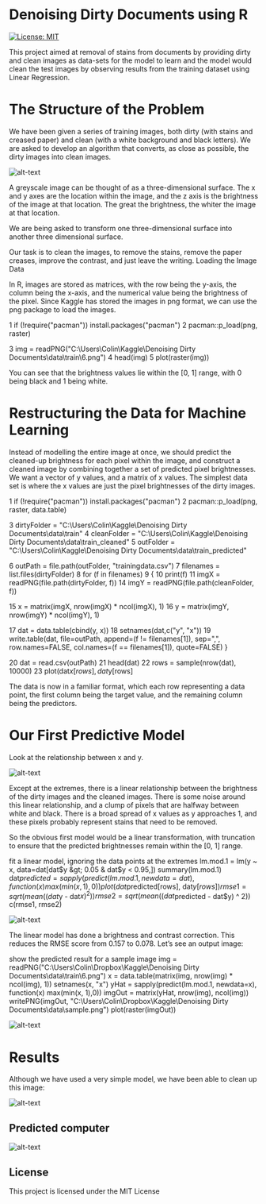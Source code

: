 # Denoising Dirty Documents using R

[![License: MIT](https://img.shields.io/badge/License-MIT-green.svg)](https://opensource.org/licenses/MIT)

This project aimed at removal of stains from documents by providing dirty and clean images as data-sets for the model to learn and the model would clean the test images by observing results from the training dataset using Linear Regression.

# The Structure of the Problem

We have been given a series of training images, both dirty (with stains and creased paper) and clean (with a white background and black letters). We are asked to develop an algorithm that converts, as close as possible, the dirty images into clean images.

![alt-text](https://colinpriestdotcom.files.wordpress.com/2015/07/the-problem-to-be-solved.jpg)

A greyscale image can be thought of as a three-dimensional surface. The x and y axes are the location within the image, and the z axis is the brightness of the image at that location. The great the brightness, the whiter the image at that location.

We are being asked to transform one three-dimensional surface into another three dimensional surface.

Our task is to clean the images, to remove the stains, remove the paper creases, improve the contrast, and just leave the writing.
Loading the Image Data

In R, images are stored as matrices, with the row being the y-axis, the column being the x-axis, and the numerical value being the brightness of the pixel. Since Kaggle has stored the images in png format, we can use the png package to load the images.

1 if (!require("pacman")) install.packages("pacman")
2 pacman::p_load(png, raster)
  
3 img = readPNG("C:\\Users\\Colin\\Kaggle\\Denoising Dirty Documents\\data\\train\\6.png")
4 head(img)
5 plot(raster(img))

You can see that the brightness values lie within the [0, 1] range, with 0 being black and 1 being white.

# Restructuring the Data for Machine Learning
Instead of modelling the entire image at once, we should predict the cleaned-up brightness for each pixel within the image, and construct a cleaned image by combining together a set of predicted pixel brightnesses. We want a vector of y values, and a matrix of x values. The simplest data set is where the x values are just the pixel brightnesses of the dirty images.

1 if (!require("pacman")) install.packages("pacman")
2 pacman::p_load(png, raster, data.table)
 
3 dirtyFolder = "C:\\Users\\Colin\\Kaggle\\Denoising Dirty Documents\\data\\train"
4 cleanFolder = "C:\\Users\\Colin\\Kaggle\\Denoising Dirty Documents\\data\\train_cleaned"
5 outFolder = "C:\\Users\\Colin\\Kaggle\\Denoising Dirty Documents\\data\\train_predicted"
 
6 outPath = file.path(outFolder, "trainingdata.csv")
7 filenames = list.files(dirtyFolder)
8 for (f in filenames)
9 {
10 print(f)
11 imgX = readPNG(file.path(dirtyFolder, f))
14 imgY = readPNG(file.path(cleanFolder, f))
 
15 x = matrix(imgX, nrow(imgX) * ncol(imgX), 1)
16 y = matrix(imgY, nrow(imgY) * ncol(imgY), 1)
 
17 dat = data.table(cbind(y, x))
18 setnames(dat,c("y", "x"))
19 write.table(dat, file=outPath, append=(f != filenames[1]), sep=",", row.names=FALSE, col.names=(f == filenames[1]), quote=FALSE)
}

20 dat = read.csv(outPath)
21 head(dat)
22 rows = sample(nrow(dat), 10000)
23 plot(dat$x[rows], dat$y[rows]

The data is now in a familiar format, which each row representing a data point, the first column being the target value, and the remaining column being the predictors.

# Our First Predictive Model
Look at the relationship between x and y.

![alt-text](https://colinpriestdotcom.files.wordpress.com/2015/08/20150801-output-3.png)

Except at the extremes, there is a linear relationship between the brightness of the dirty images and the cleaned images. There is some noise around this linear relationship, and a clump of pixels that are halfway between white and black. There is a broad spread of x values as y approaches 1, and these pixels probably represent stains that need to be removed.

So the obvious first model would be a linear transformation, with truncation to ensure that the predicted brightnesses remain within the [0, 1] range.
 
fit a linear model, ignoring the data points at the extremes
 lm.mod.1 = lm(y ~ x, data=dat[dat$y &gt; 0.05 & dat$y &lt; 0.95,])
 summary(lm.mod.1)
 dat$predicted = sapply(predict(lm.mod.1, newdata=dat), function(x) max(min(x, 1),0))
 plot(dat$predicted[rows], dat$y[rows])
 rmse1 = sqrt(mean( (dat$y - dat$x) ^ 2))
 rmse2 = sqrt(mean( (dat$predicted - dat$y) ^ 2))
 c(rmse1, rmse2)

![alt-text](https://colinpriestdotcom.files.wordpress.com/2015/08/20150801-output-5.png)

The linear model has done a brightness and contrast correction. This reduces the RMSE score from 0.157 to 0.078. Let’s see an output image:

show the predicted result for a sample image
 img = readPNG("C:\\Users\\Colin\\Dropbox\\Kaggle\\Denoising Dirty Documents\\data\\train\\6.png")
 x = data.table(matrix(img, nrow(img) * ncol(img), 1))
 setnames(x, "x")
 yHat = sapply(predict(lm.mod.1, newdata=x), function(x) max(min(x, 1),0))
 imgOut = matrix(yHat, nrow(img), ncol(img))
 writePNG(imgOut, "C:\\Users\\Colin\\Dropbox\\Kaggle\\Denoising Dirty Documents\\data\\sample.png")
plot(raster(imgOut))

![alt-text](https://colinpriestdotcom.files.wordpress.com/2015/08/20150801-output-7.png)

# Results 
Although we have used a very simple model, we have been able to clean up this image:

![alt-text](https://colinpriestdotcom.files.wordpress.com/2015/08/20150801-before.png)

##  Predicted computer
![alt-text](https://colinpriestdotcom.files.wordpress.com/2015/08/20150801-after.png)

## License

This project is licensed under the MIT License

